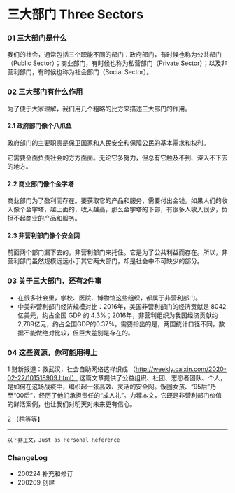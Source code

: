 # 三大部门 Three Sectors

### 01 三大部门是什么
我们的社会，通常包括三个职能不同的部门：政府部门，有时候也称为公共部门（Public Sector）；商业部门，有时候也称为私营部门（Private Sector）；以及非营利部门，有时候也称为社会部门（Social Sector）。

### 02 三大部门有什么作用
为了便于大家理解，我们用几个粗略的比方来描述三大部门的作用。

#### 2.1 政府部门像个八爪鱼

政府部门的主要职责是保卫国家和人民安全和保障公民的基本需求和权利。

它需要全面负责社会的方方面面。无论它多努力，但总有它触及不到、深入不下去的地方。

#### 2.2 商业部门像个金字塔

商业部门为了盈利而存在。要获取它的产品和服务，需要付出金钱。如果人们的收入像个金字塔，越上面的，收入越高，那么金字塔的下部，有很多人收入很少，负担不起商业的产品和服务。

#### 2.3 非营利部门像个安全网

前面两个部门漏下去的，非营利部门来托住。它是为了公共利益而存在。所以，非营利部门虽然规模远远小于其它两大部门，却是社会中不可缺少的部分。


### 03 关于三大部门，还有2件事
- 在很多社会里，学校、医院、博物馆这些组织，都属于非营利部门。
- 中美非营利部门经济规模对比：2016年，美国非营利部门的经济贡献是 8042 亿美元，约占全国 GDP 的 4.3%；2016年，非营利组织为我国经济贡献约2,789亿元，约占全国GDP的0.37%。需要指出的是，两国统计口径不同，数据不能做绝对比较，但巨大差别是存在的。



### 04 这些资源，你可能用得上
1 财新报道：救武汉，社会自助网络这样织成  （http://weekly.caixin.com/2020-02-22/101518909.html）
这篇文章提供了公益组织、社团、志愿者团队、个人，是如何在这场战疫中，编织起一张高效、灵活的安全网。饭圈女孩、“95后”乃至“00后”，经历了他们承担责任的“成人礼”。力荐本文，它既是非营利部门价值的鲜活案例，也让我们对明天对未来更有信心。

2 【稍等等】



-----
``以下非正文，Just as Personal Reference``

### ChangeLog
- 200224 补充和修订
- 200209 创建

